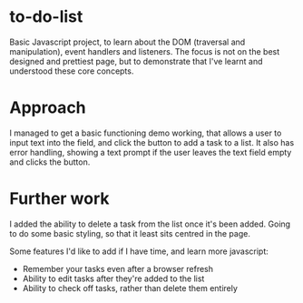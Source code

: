 # to-do-list
Basic Javascript project, to learn about the DOM (traversal and manipulation), event handlers and listeners.
The focus is not on the best designed and prettiest page, but to demonstrate that I've learnt and understood these core concepts.

# Approach
I managed to get a basic functioning demo working, that allows a user to input text into the field, and click the button to add a task to a list. It also has error handling, showing a text prompt if the user leaves the text field empty and clicks the button.

# Further work
I added the ability to delete a task from the list once it's been added.
Going to do some basic styling, so that it least sits centred in the page.

Some features I'd like to add if I have time, and learn more javascript:
- Remember your tasks even after a browser refresh
- Ability to edit tasks after they're added to the list
- Ability to check off tasks, rather than delete them entirely
